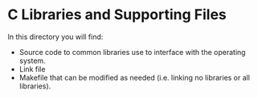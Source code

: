 # C Libraries and Supporting Files

In this directory you will find:
* Source code to common libraries use to interface with the operating system.
* Link file
* Makefile that can be modified as needed (i.e. linking no libraries or all libraries).
